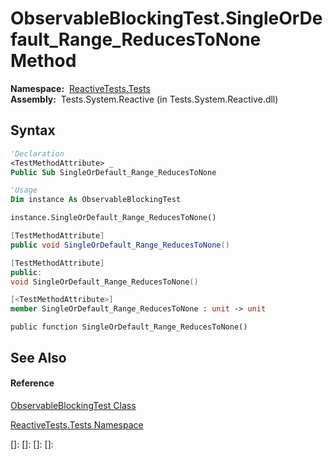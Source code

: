 # ObservableBlockingTest.SingleOrDefault\_Range\_ReducesToNone Method

**Namespace:**  [ReactiveTests.Tests](ReactiveTests.Tests\ReactiveTests.Tests.md)  
**Assembly:**  Tests.System.Reactive (in Tests.System.Reactive.dll)

## Syntax

```vb
'Declaration
<TestMethodAttribute> _
Public Sub SingleOrDefault_Range_ReducesToNone
```

```vb
'Usage
Dim instance As ObservableBlockingTest

instance.SingleOrDefault_Range_ReducesToNone()
```

```csharp
[TestMethodAttribute]
public void SingleOrDefault_Range_ReducesToNone()
```

```c++
[TestMethodAttribute]
public:
void SingleOrDefault_Range_ReducesToNone()
```

```fsharp
[<TestMethodAttribute>]
member SingleOrDefault_Range_ReducesToNone : unit -> unit 
```

```jscript
public function SingleOrDefault_Range_ReducesToNone()
```

## See Also

#### Reference

[ObservableBlockingTest Class](ObservableBlockingTest\ObservableBlockingTest.md)

[ReactiveTests.Tests Namespace](ReactiveTests.Tests\ReactiveTests.Tests.md)

[]: 
[]: 
[]: 
[]: 